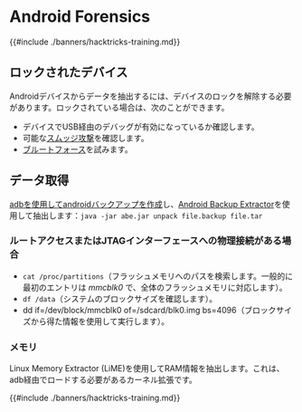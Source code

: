 # Android Forensics

{{#include ./banners/hacktricks-training.md}}

## ロックされたデバイス

Androidデバイスからデータを抽出するには、デバイスのロックを解除する必要があります。ロックされている場合は、次のことができます。

- デバイスでUSB経由のデバッグが有効になっているか確認します。
- 可能な[スムッジ攻撃](https://www.usenix.org/legacy/event/woot10/tech/full_papers/Aviv.pdf)を確認します。
- [ブルートフォース](https://www.cultofmac.com/316532/this-brute-force-device-can-crack-any-iphones-pin-code/)を試みます。

## データ取得

[adbを使用してandroidバックアップを作成](mobile-pentesting/android-app-pentesting/adb-commands.md#backup)し、[Android Backup Extractor](https://sourceforge.net/projects/adbextractor/)を使用して抽出します：`java -jar abe.jar unpack file.backup file.tar`

### ルートアクセスまたはJTAGインターフェースへの物理接続がある場合

- `cat /proc/partitions`（フラッシュメモリへのパスを検索します。一般的に最初のエントリは _mmcblk0_ で、全体のフラッシュメモリに対応します）。
- `df /data`（システムのブロックサイズを確認します）。
- dd if=/dev/block/mmcblk0 of=/sdcard/blk0.img bs=4096（ブロックサイズから得た情報を使用して実行します）。

### メモリ

Linux Memory Extractor (LiME)を使用してRAM情報を抽出します。これは、adb経由でロードする必要があるカーネル拡張です。

{{#include ./banners/hacktricks-training.md}}
